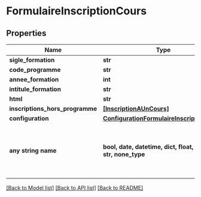 # FormulaireInscriptionCours


## Properties
Name | Type | Description | Notes
------------ | ------------- | ------------- | -------------
**sigle_formation** | **str** |  | [optional] 
**code_programme** | **str** |  | [optional] 
**annee_formation** | **int** |  | [optional] 
**intitule_formation** | **str** |  | [optional] 
**html** | **str** |  | [optional] 
**inscriptions_hors_programme** | [**[InscriptionAUnCours]**](InscriptionAUnCours.md) |  | [optional] 
**configuration** | [**ConfigurationFormulaireInscriptionCours**](ConfigurationFormulaireInscriptionCours.md) |  | [optional] 
**any string name** | **bool, date, datetime, dict, float, int, list, str, none_type** | any string name can be used but the value must be the correct type | [optional]

[[Back to Model list]](../README.md#documentation-for-models) [[Back to API list]](../README.md#documentation-for-api-endpoints) [[Back to README]](../README.md)


